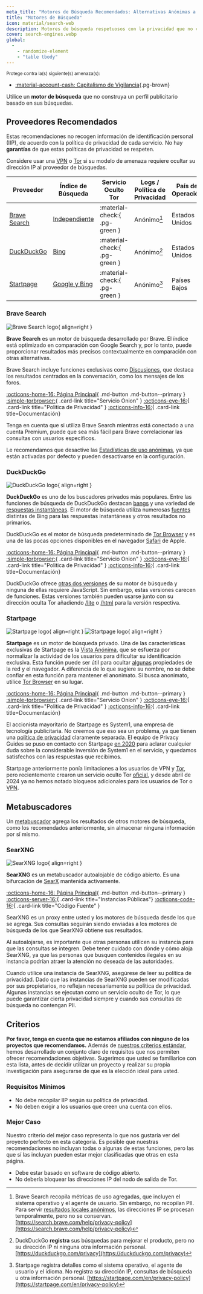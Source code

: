 ```yaml
---
meta_title: "Motores de Búsqueda Recomendados: Alternativas Anónimas a Google - Privacy Guides"
title: "Motores de Búsqueda"
icon: material/search-web
description: Motores de búsqueda respetuosos con la privacidad que no construyen un perfil publicitario basado en sus búsquedas.
cover: search-engines.webp
global:
  - 
    - randomize-element
    - "table tbody"
---
```


<small>Protege contra la(s) siguiente(s) amenaza(s):</small>

- [:material-account-cash: Capitalismo de Vigilancia](basics/common-threats.md#surveillance-as-a-business-model ""){.pg-brown}

Utilice un **motor de búsqueda** que no construya un perfil publicitario basado en sus búsquedas.

## Proveedores Recomendados

Estas recomendaciones no recogen información de identificación personal (IIP), de acuerdo con la política de privacidad de cada servicio. No hay **garantías** de que estas políticas de privacidad se respeten.

Considere usar una [VPN](vpn.md) o [Tor](tor.md) si su modelo de amenaza requiere ocultar su dirección IP al proveedor de búsquedas.

| Proveedor                     | Índice de Búsqueda                                                                                                                                                          | Servicio Oculto Tor           | Logs / Política de Privacidad | País de Operación |
| ----------------------------- | --------------------------------------------------------------------------------------------------------------------------------------------------------------------------- | ----------------------------- | ----------------------------- | ----------------- |
| [Brave Search](#brave-search) | [Independiente](https://brave.com/search-independence)                                                                                                                      | :material-check:{ .pg-green } | Anónimo[^1]                   | Estados Unidos    |
| [DuckDuckGo](#duckduckgo)     | [Bing](https://help.duckduckgo.com/results/sources)                                                                                                                         | :material-check:{ .pg-green } | Anónimo[^2]                   | Estados Unidos    |
| [Startpage](#startpage)       | [Google y Bing](https://support.startpage.com/hc/articles/4522435533844-What-is-the-relationship-between-Startpage-and-your-search-partners-like-Google-and-Microsoft-Bing) | :material-check:{ .pg-green } | Anónimo[^3]                   | Países Bajos      |

### Brave Search

<div class="admonition recommendation" markdown>

![Brave Search logo](assets/img/search-engines/brave-search.svg){ align=right }

**Brave Search** es un motor de búsqueda desarrollado por Brave. El índice está optimizado en comparación con Google Search y, por lo tanto, puede proporcionar resultados más precisos contextualmente en comparación con otras alternativas.

Brave Search incluye funciones exclusivas como [Discusiones](https://search.brave.com/help/discussions), que destaca los resultados centrados en la conversación, como los mensajes de los foros.

[:octicons-home-16: Página Principal](https://search.brave.com){ .md-button .md-button--primary }
[:simple-torbrowser:](https://search.brave4u7jddbv7cyviptqjc7jusxh72uik7zt6adtckl5f4nwy2v72qd.onion){ .card-link title="Servicio Onion" }
[:octicons-eye-16:](https://search.brave.com/help/privacy-policy){ .card-link title="Politica de Privacidad" }
[:octicons-info-16:](https://search.brave.com/help){ .card-link title=Documentación}

</details>

</div>

Tenga en cuenta que si utiliza Brave Search mientras está conectado a una cuenta Premium, puede que sea más fácil para Brave correlacionar las consultas con usuarios específicos.

Le recomendamos que desactive las [Estadísticas de uso anónimas](https://search.brave.com/help/usage-metrics), ya que están activadas por defecto y pueden desactivarse en la configuración.

### DuckDuckGo

<div class="admonition recommendation" markdown>

![DuckDuckGo logo](assets/img/search-engines/duckduckgo.svg){ align=right }

**DuckDuckGo** es uno de los buscadores privados más populares. Entre las funciones de búsqueda de DuckDuckGo destacan [bangs](https://duckduckgo.com/bang) y una variedad de [respuestas instantáneas](https://help.duckduckgo.com/duckduckgo-help-pages/features/instant-answers-and-other-features). El motor de búsqueda utiliza numerosas [fuentes](https://help.duckduckgo.com/results/sources) distintas de Bing para las respuestas instantáneas y otros resultados no primarios.

DuckDuckGo es el motor de búsqueda predeterminado de [Tor Browser](tor.md#tor-browser) y es una de las pocas opciones disponibles en el navegador [Safari](mobile-browsers.md#safari-ios) de Apple.

[:octicons-home-16: Página Principal](https://duckduckgo.com){ .md-button .md-button--primary }
[:simple-torbrowser:](https://duckduckgogg42xjoc72x3sjasowoarfbgcmvfimaftt6twagswzczad.onion){ .card-link title="Servicio Onion" }
[:octicons-eye-16:](https://duckduckgo.com/privacy){ .card-link title="Politica de Privacidad" }
[:octicons-info-16:](https://help.duckduckgo.com){ .card-link title=Documentación}

</details>

</div>

DuckDuckGo ofrece [otras dos versiones](https://help.duckduckgo.com/features/non-javascript) de su motor de búsqueda y ninguna de ellas requiere JavaScript. Sin embargo, estas versiones carecen de funciones. Estas versiones también pueden usarse junto con su dirección oculta Tor añadiendo [/lite](https://duckduckgogg42xjoc72x3sjasowoarfbgcmvfimaftt6twagswzczad.onion/lite) o [/html](https://duckduckgogg42xjoc72x3sjasowoarfbgcmvfimaftt6twagswzczad.onion/html) para la versión respectiva.

### Startpage

<div class="admonition recommendation" markdown>

![Startpage logo](assets/img/search-engines/startpage.svg#only-light){ align=right }
![Startpage logo](assets/img/search-engines/startpage-dark.svg#only-dark){ align=right }

**Startpage** es un motor de búsqueda privado. Una de las características exclusivas de Startpage es la [Vista Anónima](https://startpage.com/en/anonymous-view), que se esfuerza por normalizar la actividad de los usuarios para dificultar su identificación exclusiva. Esta función puede ser útil para ocultar [algunas](https://support.startpage.com/hc/articles/4455540212116-The-Anonymous-View-Proxy-technical-details) propiedades de la red y el navegador. A diferencia de lo que sugiere su nombre, no se debe confiar en esta función para mantener el anonimato. Si busca anonimato, utilice [Tor Browser](tor.md#tor-browser) en su lugar.

[:octicons-home-16: Página Principal](https://startpage.com){ .md-button .md-button--primary }
[:simple-torbrowser:](http://startpagel6srwcjlue4zgq3zevrujfaow726kjytqbbjyrswwmjzcqd.onion){ .card-link title="Servicio Onion" }
[:octicons-eye-16:](https://startpage.com/en/privacy-policy){ .card-link title="Politica de Privacidad" }
[:octicons-info-16:](https://support.startpage.com/hc/categories/4481917470356-Startpage-Search-Engine){ .card-link title=Documentación}

</details>

</div>

El accionista mayoritario de Startpage es System1, una empresa de tecnología publicitaria. No creemos que eso sea un problema, ya que tienen una [política de privacidad](https://system1.com/terms/privacy-policy) claramente separada. El equipo de Privacy Guides se puso en contacto con Startpage [en 2020](https://blog.privacyguides.org/2020/05/03/relisting-startpage) para aclarar cualquier duda sobre la considerable inversión de System1 en el servicio, y quedamos satisfechos con las respuestas que recibimos.

Startpage anteriormente ponía limitaciones a los usuarios de VPN y [Tor](tor.md), pero recientemente crearon un servicio oculto Tor [oficial](https://support.startpage.com/hc/en-us/articles/24786602537364-Startpage-s-Tor-onion-service), y desde abril de 2024 ya no hemos notado bloqueos adicionales para los usuarios de Tor o [VPN](vpn.md).

## Metabuscadores

Un [metabuscador](https://en.wikipedia.org/wiki/Metasearch_engine) agrega los resultados de otros motores de búsqueda, como los recomendados anteriormente, sin almacenar ninguna información por sí mismo.

### SearXNG

<div class="admonition recommendation" markdown>

![SearXNG logo](assets/img/search-engines/searxng.svg){ align=right }

**SearXNG** es un metabuscador autoalojable de código abierto. Es una bifurcación de [SearX](https://github.com/searx/searx) mantenida activamente.

[:octicons-home-16: Página Principal](https://searxng.org){ .md-button .md-button--primary }
[:octicons-server-16:](https://searx.space){ .card-link title="Instancias Públicas"}
[:octicons-code-16:](https://github.com/searxng/searxng){ .card-link title="Código Fuente" }

</details>

</div>

SearXNG es un proxy entre usted y los motores de búsqueda desde los que se agrega. Sus consultas seguirán siendo enviadas a los motores de búsqueda de los que SearXNG obtiene sus resultados.

Al autoalojarse, es importante que otras personas utilicen su instancia para que las consultas se integren. Debe tener cuidado con dónde y cómo aloja SearXNG, ya que las personas que busquen contenidos ilegales en su instancia podrían atraer la atención no deseada de las autoridades.

Cuando utilice una instancia de SearXNG, asegúrese de leer su política de privacidad. Dado que las instancias de SearXNG pueden ser modificadas por sus propietarios, no reflejan necesariamente su política de privacidad. Algunas instancias se ejecutan como un servicio oculto de Tor, lo que puede garantizar cierta privacidad siempre y cuando sus consultas de búsqueda no contengan PII.

## Criterios

**Por favor, tenga en cuenta que no estamos afiliados con ninguno de los proyectos que recomendamos.** Además de [nuestros criterios estándar](about/criteria.md), hemos desarrollado un conjunto claro de requisitos que nos permiten ofrecer recomendaciones objetivas. Sugerimos que usted se familiarice con esta lista, antes de decidir utilizar un proyecto y realizar su propia investigación para asegurarse de que es la elección ideal para usted.

### Requisitos Mínimos

- No debe recopilar IIP según su política de privacidad.
- No deben exigir a los usuarios que creen una cuenta con ellos.

### Mejor Caso

Nuestro criterio del mejor caso representa lo que nos gustaría ver del proyecto perfecto en esta categoría. Es posible que nuestras recomendaciones no incluyan todas o algunas de estas funciones, pero las que sí las incluyan pueden estar mejor clasificadas que otras en esta página.

- Debe estar basado en software de código abierto.
- No debería bloquear las direcciones IP del nodo de salida de Tor.

[^1]: Brave Search recopila métricas de uso agregadas, que incluyen el sistema operativo y el agente de usuario. Sin embargo, no recopilan PII. Para servir [resultados locales anónimos](https://search.brave.com/help/anonymous-local-results), las direcciones IP se procesan temporalmente, pero no se conservan. [https://search.brave.com/help/privacy-policy](https://search.brave.com/help/privacy-policy)
[^2]: DuckDuckGo **registra** sus búsquedas para mejorar el producto, pero no su dirección IP ni ninguna otra información personal. [https://duckduckgo.com/privacy](https://duckduckgo.com/privacy)
[^3]: Startpage registra detalles como el sistema operativo, el agente de usuario y el idioma. No registra su dirección IP, consultas de búsqueda u otra información personal. [https://startpage.com/en/privacy-policy](https://startpage.com/en/privacy-policy)
